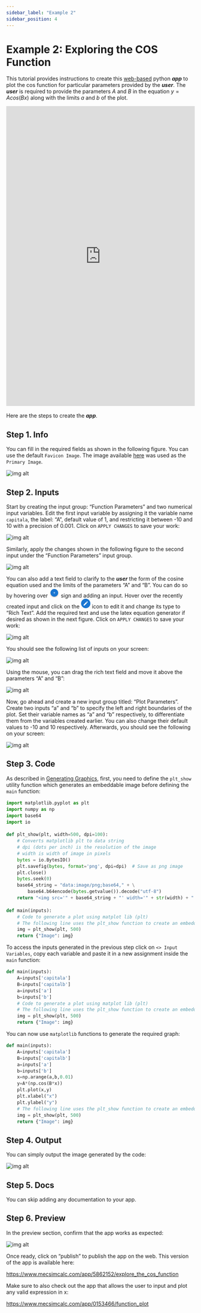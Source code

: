 ```yaml
---
sidebar_label: "Example 2"
sidebar_position: 4
---
```


# Example 2: Exploring the COS Function

This tutorial provides instructions to create this [web-based](https://www.mecsimcalc.com/app/5862152/explore_the_cos_function) python **_app_** to plot the cos function for particular parameters provided by the _**user**_. The _**user**_ is required to provide the parameters $A$ and $B$ in the equation $y=Acos(Bx)$ along with the limits $a$ and $b$ of the plot.

<div style={{width: "100%", height: "800px", overflow: "hidden"}}>
<iframe src='https://www.mecsimcalc.com/app/5862152/explore_the_cos_function' style={{position:"relative", left:"-45px", top:"-48px"}} width="100%" height="800" title="MecSimCalc" frameborder="0"></iframe>
</div>

Here are the steps to create the _**app**_.

## Step 1. Info

You can fill in the required fields as shown in the following figure. You can use the default `Favicon Image`. The image available [here](/docs/Getting-Started/Ex2Cos.png) was used as the `Primary Image`.

<div style={{textAlign: 'center'}}>

![img alt](/docs/Getting-Started/Ex2.png)

</div>

## Step 2. Inputs

Start by creating the input group: “Function Parameters” and two numerical input variables. Edit the first input variable by assigning it the variable name `capitala`, the label: “A”, default value of 1, and restricting it between -10 and 10 with a precision of 0.001. Click on `APPLY CHANGES` to save your work:

<div style={{textAlign: 'center'}}>

![img alt](/docs/Getting-Started/Ex2Input1.png)

</div>

Similarly, apply the changes shown in the following figure to the second input under the “Function Parameters” input group.

<div style={{textAlign: 'center'}}>

![img alt](/docs/Getting-Started/Ex2Input2.png)

</div>

You can also add a text field to clarify to the _**user**_ the form of the cosine equation used and the limits of the parameters “A” and “B”. You can do so by hovering over ![img alt](/docs/Getting-Started/Plus.png) sign and adding an input. Hover over the recently created input and click on the ![img alt](/docs/Getting-Started/Edit.png) icon to edit it and change its type to “Rich Text”. Add the required text and use the latex equation generator if desired as shown in the next figure. Click on `APPLY CHANGES` to save your work:

<div style={{textAlign: 'center'}}>

![img alt](/docs/Getting-Started/Ex2Input3.png)

</div>

You should see the following list of inputs on your screen:

<div style={{textAlign: 'center'}}>

![img alt](/docs/Getting-Started/Ex2Input4.png)

</div>

Using the mouse, you can drag the rich text field and move it above the parameters “A” and “B”:

<div style={{textAlign: 'center'}}>

![img alt](/docs/Getting-Started/Ex2Input5.png)

</div>

Now, go ahead and create a new input group titled: “Plot Parameters”. Create two inputs “a” and “b” to specify the left and right boundaries of the plot. Set their variable names as “a” and “b” respectively, to differentiate them from the variables created earlier. You can also change their default values to -10 and 10 respectively. Afterwards, you should see the following on your screen:

<div style={{textAlign: 'center'}}>

![img alt](/docs/Getting-Started/Ex2Input6.png)

</div>

## Step 3. Code

As described in [Generating Graphics](Graphics.md), first, you need to define the `plt_show` utility function which generates an embeddable image before defining the `main` function:

```python
import matplotlib.pyplot as plt
import numpy as np
import base64
import io

def plt_show(plt, width=500, dpi=100):
    # Converts matplotlib plt to data string
    # dpi (dots per inch) is the resolution of the image
    # width is width of image in pixels
    bytes = io.BytesIO()
    plt.savefig(bytes, format='png', dpi=dpi)  # Save as png image
    plt.close()
    bytes.seek(0)
    base64_string = "data:image/png;base64," + \
        base64.b64encode(bytes.getvalue()).decode("utf-8")
    return "<img src='" + base64_string + "' width='" + str(width) + "'>"

def main(inputs):
    # Code to generate a plot using matplot lib (plt)
    # The following line uses the plt_show function to create an embeddable image
    img = plt_show(plt, 500)
    return {"Image": img}
```

To access the inputs generated in the previous step click on `<> Input Variables`, copy each variable and paste it in a new assignment inside the `main` function:

```python
def main(inputs):
    A=inputs['capitala']
    B=inputs['capitalb']
    a=inputs['a']
    b=inputs['b']
    # Code to generate a plot using matplot lib (plt)
    # The following line uses the plt_show function to create an embeddable image
    img = plt_show(plt, 500)
    return {"Image": img}
```

You can now use `matplotlib` functions to generate the required graph:

```python
def main(inputs):
    A=inputs['capitala']
    B=inputs['capitalb']
    a=inputs['a']
    b=inputs['b']
    x=np.arange(a,b,0.01)
    y=A*(np.cos(B*x))
    plt.plot(x,y)
    plt.xlabel("x")
    plt.ylabel("y")
    # The following line uses the plt_show function to create an embeddable image
    img = plt_show(plt, 500)
    return {"Image": img}
```

## Step 4. Output

You can simply output the image generated by the code:

<div style={{textAlign: 'center'}}>

![img alt](/docs/Getting-Started/Ex2Output.png)

</div>

## Step 5. Docs

You can skip adding any documentation to your app.

## Step 6. Preview

In the preview section, confirm that the app works as expected:

<div style={{textAlign: 'center'}}>

![img alt](/docs/Getting-Started/Ex2Preview.png)

</div>

Once ready, click on “publish” to publish the app on the web.
This version of the app is available here:

https://www.mecsimcalc.com/app/5862152/explore_the_cos_function

Make sure to also check out the app that allows the user to input and plot any valid expression in x:

https://www.mecsimcalc.com/app/0153466/function_plot
